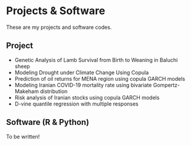 ---
---

# Projects & Software
These are my projects and software codes.

## Project

* Genetic Analysis of Lamb Survival from Birth to Weaning in Baluchi sheep  
* Modeling Drought under Climate Change Using Copula  
* Prediction of oil returns for MENA region using copula GARCH models  
* Modeling Iranian COVID-19 mortality rate using bivariate Gompertz-Makeham distribution  
* Risk analysis of Iranian stocks using copula GARCH models  
* D-vine quantile regression with multiple responses  

## Software (R & Python)

To be written!


